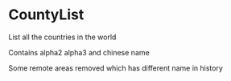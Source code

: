 # CountyList

List all the countries in the world

Contains alpha2 alpha3 and chinese name

Some remote areas removed which has different name in history
